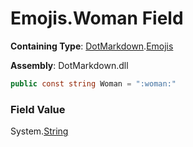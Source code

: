 # Emojis\.Woman Field

**Containing Type**: [DotMarkdown](../../README.md)\.[Emojis](../README.md)

**Assembly**: DotMarkdown\.dll

```csharp
public const string Woman = ":woman:"
```

### Field Value

System\.[String](https://docs.microsoft.com/en-us/dotnet/api/system.string)
